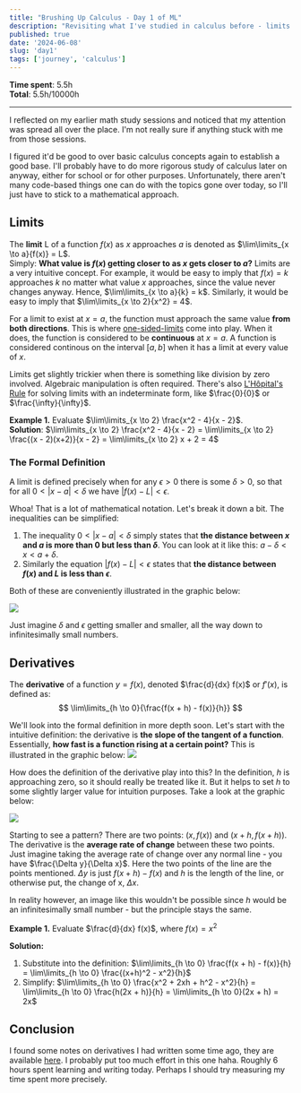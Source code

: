```yaml
---
title: "Brushing Up Calculus - Day 1 of ML"
description: "Revisiting what I've studied in calculus before - limits and derivatives."
published: true
date: '2024-06-08'
slug: 'day1'
tags: ['journey', 'calculus']
---
```

<script>
    import Image from '$lib/components/Image.svelte';
    import PageBreak from '$lib/components/PageBreak.svelte';
</script>

**Time spent**: 5.5h <br /> **Total**: 5.5h/10000h

___

I reflected on my earlier math study sessions and noticed that my attention was spread all over the place. I'm not really sure if anything stuck with me from those sessions. 

I figured it'd be good to over basic calculus concepts again to establish a good base. I'll probably have to do more rigorous study of calculus later on anyway, either for school or for other purposes. Unfortunately, there aren't many code-based things one can do with the topics gone over today, so I'll just have to stick to a mathematical approach.

## Limits
The **limit** L of a function $f(x)$ as $x$ approaches $a$ is denoted as $\lim\limits_{x \to a}{f(x)} = L$. <br />
Simply: **What value is $f(x)$ getting closer to as $x$ gets closer to $a$?** Limits are a very intuitive concept. For example, it would be easy to imply that $f(x) = k$ approaches $k$ no matter what value $x$ approaches, since the value never changes anyway. Hence, $\lim\limits_{x \to a}{k} = k$. Similarly, it would be easy to imply that $\lim\limits_{x \to 2}{x^2} = 4$.

For a limit to exist at $x = a$, the function must approach the same value **from both directions**. This is where [one-sided-limits](https://en.wikipedia.org/wiki/One-sided_limit) come into play. When it does, the function is considered to be **continuous** at $x = a$. A function is considered continous on the interval $[a, b]$ when it has a limit at every value of $x$.

Limits get slightly trickier when there is something like division by zero involved. Algebraic manipulation is often required. There's also [L'Hôpital's Rule](https://en.wikipedia.org/wiki/L'H%C3%B4pital's_rule) for solving limits with an indeterminate form, like $\frac{0}{0}$ or $\frac{\infty}{\infty}$.

**Example 1.** Evaluate $\lim\limits_{x \to 2} \frac{x^2 - 4}{x - 2}$. <br/>
**Solution**: $\lim\limits_{x \to 2} \frac{x^2 - 4}{x - 2} = \lim\limits_{x \to 2} \frac{(x - 2)(x+2)}{x - 2}
    = \lim\limits_{x \to 2} x + 2 = 4$


### The Formal Definition
A limit is defined precisely when for any $\epsilon > 0$ there is some $\delta > 0$, so that for all $0 < |x - a| < \delta$ we have $|f(x) - L| < \epsilon$.

Whoa! That is a lot of mathematical notation. Let's break it down a bit. The inequalities can be simplified:
1. The inequality $0 < |x - a| < \delta$ simply states that **the distance between $x$ and $a$ is more than $0$ but less than $\delta$**. You can look at it like this: $a - \delta < x < a + \delta$.
2. Similarly the equation $|f(x) - L| < \epsilon$ states that **the distance between $f(x)$ and $L$ is less than $\epsilon$**.

Both of these are conveniently illustrated in the graphic below:

<Image src="/images/posts/day1/epsilon-delta.png" text="Visualization of the epsilon-delta definition. (Source: ChatGPT-generated matplotlib graphic)"/>

Just imagine $\delta$ and $\epsilon$ getting smaller and smaller, all the way down to infinitesimally small numbers.

## Derivatives
The **derivative** of a function $y = f(x)$, denoted $\frac{d}{dx} f(x)$ or $f'(x)$, is defined as:
$$
\lim\limits_{h \to 0}{\frac{f(x + h) - f(x)}{h}}
$$

We'll look into the formal definition in more depth soon. Let's start with the intuitive definition: the derivative is **the slope of the tangent of a function**. Essentially, **how fast is a function rising at a certain point?** This is illustrated in the graphic below:
<Image src="/images/posts/day1/derivative.png" text="Intuitive visualization of the derivative. (Source: ChatGPT-generated matplotlib graphic)"/>

How does the definition of the derivative play into this? In the definition, $h$ is approaching zero, so it should really be treated like it. But it helps to set $h$ to some slightly larger value for intuition purposes. Take a look at the graphic below:

<Image src="/images/posts/day1/derivative2.png" text="Zoomed-in graphic of the point of the derivative. (Source: ChatGPT-generated matplotlib graphic)"/>

Starting to see a pattern? There are two points: $(x, f(x))$ and $(x + h, f(x + h))$. The derivative is the **average rate of change** between these two points. Just imagine taking the average rate of change over any normal line - you have $\frac{\Delta y}{\Delta x}$. Here the two points of the line are the points mentioned. $\Delta y$ is just $f(x + h) - f(x)$ and $h$ is the length of the line, or otherwise put, the change of x, $\Delta x$.

In reality however, an image like this wouldn't be possible since $h$ would be an infinitesimally small number - but the principle stays the same.

**Example 1.** Evaluate $\frac{d}{dx} f(x)$, where $f(x) = x^2$

**Solution:**
1. Substitute into the definition: $\lim\limits_{h \to 0} \frac{f(x + h) - f(x)}{h} = \lim\limits_{h \to 0} \frac{(x+h)^2 - x^2}{h}$
2. Simplify: $\lim\limits_{h \to 0} \frac{x^2 + 2xh + h^2 - x^2}{h} = \lim\limits_{h \to 0} \frac{h(2x + h)}{h} = \lim\limits_{h \to 0}(2x + h) = 2x$

<PageBreak />

## Conclusion

I found some notes on derivatives I had written some time ago, they are available [here](https://vlimki.dev/upload/derivatives.pdf). I probably put too much effort in this one haha. Roughly 6 hours spent learning and writing today. Perhaps I should try measuring my time spent more precisely.
